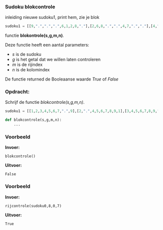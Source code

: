 ### Sudoku blokcontrole
inleiding nieuwe sudoku1, print hem, zie je blok
```python
sudoku1 = [[9,".",".",".",6,1,2,8,"."],[2,6,8,".",".",4,7,".","."],[4,".",".",5,".",8,".",3,9],[".",8,".",2,5,".",1,4,"."],[".",".",4,8,1,".",".",9,3],[1,5,9,".",".",3,".",".",6],[5,".",2,".",".",7,4,".",8],[".",1,".",9,4,".",".",7,5],[".",4,7,1,8,".",9,".","."]]
```
functie **blokontrole(s,g,m,n)**. 

Deze functie heeft een aantal parameters:

- *s* is de sudoku
- *g* is het getal dat we willen laten controleren
- *m* is de rijindex
- *n* is de kolomindex

De functie returned de Booleaanse waarde *True* of *False*


### Opdracht: 
Schrijf de functie *blokcontrole(s,g,m,n)*.
```python
sudoku1 = [[1,2,3,4,5,6,7,".",9],[2,".",4,5,6,7,8,9,1],[3,4,5,6,7,8,9,".",2],[4,5,".",7,8,9,1,2,3],[5,6,7,8,9,1,2,3,4],[6,7,8,9,1,2,3,4,5],[7,8,9,1,2,3,4,5,6],[8,9,1,2,3,4,5,6,7],[9,1,2,3,4,5,6,7,8]]

def blokcontrole(s,g,m,n):
    ...
```


### Voorbeeld
**Invoer:**

    blokcontrole()
**Uitvoer:**

    False

### Voorbeeld
**Invoer:**

    rijcontrole(sudoku0,8,0,7)
**Uitvoer:**

    True
